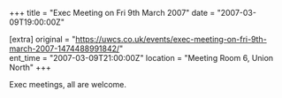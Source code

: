 +++
title = "Exec Meeting on Fri 9th March 2007"
date = "2007-03-09T19:00:00Z"

[extra]
original = "https://uwcs.co.uk/events/exec-meeting-on-fri-9th-march-2007-1474488991842/"    
ent_time = "2007-03-09T21:00:00Z"
location = "Meeting Room 6, Union North"
+++

Exec meetings, all are welcome.

